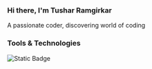### Hi there, I'm Tushar Ramgirkar
A passionate coder, discovering world of coding
### Tools & Technologies
<img alt="Static Badge" src="https://img.shields.io/badge/c%2B%2B-red?style=plastic&label=language&labelColor=black&color=blue">
